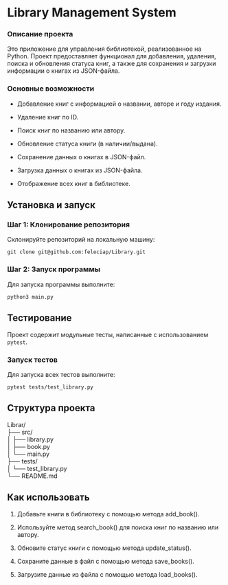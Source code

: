 # Library Management System

### Описание проекта

Это приложение для управления библиотекой, реализованное на Python. Проект предоставляет функционал для добавления, удаления, поиска и обновления статуса книг, а также для сохранения и загрузки информации о книгах из JSON-файла.

### Основные возможности

+ Добавление книг с информацией о названии, авторе и году издания.

+ Удаление книг по ID.

+ Поиск книг по названию или автору.

+ Обновление статуса книги (в наличии/выдана).

+ Сохранение данных о книгах в JSON-файл.

+ Загрузка данных о книгах из JSON-файла.

+ Отображение всех книг в библиотеке.

## Установка и запуск

### Шаг 1: Клонирование репозитория

Склонируйте репозиторий на локальную машину:

`git clone git@github.com:feleciap/Library.git`

### Шаг 2: Запуск программы

Для запуска программы выполните:

`python3 main.py`

## Тестирование

Проект содержит модульные тесты, написанные с использованием `pytest`.

### Запуск тестов

Для запуска всех тестов выполните:

`pytest tests/test_library.py`

## Структура проекта

Librar/  
├── src/  
│   ├── library.py       
│   ├── book.py  
│   └── main.py           
├── tests/  
│   └── test_library.py  
└── README.md            

## Как использовать

1. Добавьте книги в библиотеку с помощью метода add_book().

2. Используйте метод search_book() для поиска книг по названию или автору.

3. Обновите статус книги с помощью метода update_status().

4. Сохраните данные в файл с помощью метода save_books().

5. Загрузите данные из файла с помощью метода load_books().


